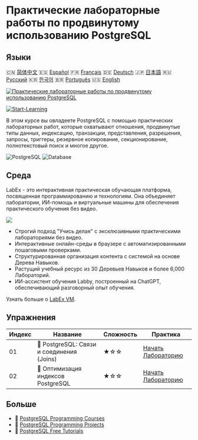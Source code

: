 # Практические лабораторные работы по продвинутому использованию PostgreSQL

## Языки

🇨🇳 [简体中文](README_zh.md) 🇪🇸 [Español](README_es.md) 🇫🇷 [Français](README_fr.md) 🇩🇪 [Deutsch](README_de.md) 🇯🇵 [日本語](README_ja.md) 🇷🇺 [Русский](README_ru.md) 🇰🇷 [한국어](README_ko.md) 🇧🇷 [Português](README_pt.md) 🇺🇸 [English](README.md) 

[![Практические лабораторные работы по продвинутому использованию PostgreSQL](https://cover-creator.labex.io/advanced-postgresql-practical-labs.png?lang=ru)](https://labex.io/ru/courses/advanced-postgresql-practical-labs)

[![Start-Learning](https://img.shields.io/badge/Start-Learning-whitesmoke?style=for-the-badge)](https://labex.io/ru/courses/advanced-postgresql-practical-labs)

В этом курсе вы овладеете PostgreSQL с помощью практических лабораторных работ, которые охватывают отношения, продвинутые типы данных, индексацию, транзакции, представления, разрешения, запросы, триггеры, резервное копирование, секционирование, полнотекстовый поиск и многое другое.

![PostgreSQL](https://img.shields.io/badge/PostgreSQL-whitesmoke?style=for-the-badge&logo=postgresql)
![Database](https://img.shields.io/badge/Database-whitesmoke?style=for-the-badge&logo=database)


## Среда

LabEx - это интерактивная практическая обучающая платформа, посвященная программированию и технологиям. Она объединяет лаборатории, ИИ-помощь и виртуальные машины для обеспечения практического обучения без видео.

![](https://tutorial-screenshot.getvm.io/images/vm-1725247253.png)

- Строгий подход "Учись делая" с эксклюзивными практическими лабораториями без видео.
- Интерактивные онлайн-среды в браузере с автоматизированными пошаговыми проверками.
- Структурированная организация контента с системой на основе Дерева Навыков.
- Растущий учебный ресурс из 30 Деревьев Навыков и более 6,000 Лабораторий.
- ИИ-ассистент обучения Labby, построенный на ChatGPT, обеспечивающий разговорный опыт обучения.

Узнать больше о [LabEx VM](https://support.labex.io/using-labex/virtual-machine).

## Упражнения

|   Индекс | Название                                  | Сложность   | Практика                                                                                                                                         |
|----------|-------------------------------------------|-------------|--------------------------------------------------------------------------------------------------------------------------------------------------|
|       01 | 📖 PostgreSQL: Связи и соединения (Joins) | ★☆☆         | <a target='_blank' href='https://labex.io/ru/tutorials/postgresql-postgresql-relationships-and-joins-550959'>Начать Лабораторию</a>              |
|       02 | 📖 Оптимизация индексов PostgreSQL        | ★☆☆         | <a target='_blank' href='https://labex.io/ru/tutorials/postgresql-data-filtering-and-simple-queries-in-postgresql-550955'>Начать Лабораторию</a> |

## Больше

- 🔗 [PostgreSQL Programming Courses](https://github.com/labex-labs/awesome-programming-courses)
- 🔗 [PostgreSQL Programming Projects](https://github.com/labex-labs/awesome-programming-projects)
- 🔗 [PostgreSQL Free Tutorials](https://github.com/labex-labs/postgresql-free-tutorials)

